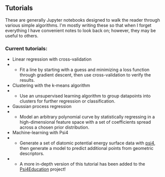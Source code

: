 ## Tutorials

These are generally Jupyter notebooks designed to walk the reader through various simple algorithms. I'm mostly writing these so that when I forget everything I have convenient notes to look back on; however, they may be useful to others. 

### Current tutorials:
* Linear regression with cross-validation
* * Fit a line by starting with a guess and minimizing a loss function through gradient descent, then use cross-validation to verify the results.
* Clustering with the k-means algorithm 
* * Use an unsupervised learning algorithm to group datapoints into clusters for further regression or classification.
* Gaussian process regression
* * Model an arbitrary polynomial curve by statistically regressing in a high-dimensional feature space with a set of coefficients spread across a chosen prior distribution.
* Machine-learning with Psi4
* * Generate a set of diatomic potential energy surface data with [psi4](github.com/psi4/psi4), then generate a model to predict additional points from geometric descriptors.
* * A more in-depth version of this tutorial has been added to the [Psi4Education](https://github.com/Psi4Education/psi4education/tree/master/labs/Machine_Learning) project!
